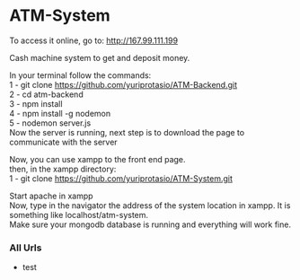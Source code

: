 # ATM-System
To access it online, go to: http://167.99.111.199

Cash machine system to get and deposit money.

In your terminal follow the commands: <br>
1 - git clone https://github.com/yuriprotasio/ATM-Backend.git <br>
2 - cd atm-backend <br>
3 - npm install <br>
4 - npm install -g nodemon <br>
5 - nodemon server.js <br>
Now the server is running, next step is to download the page to communicate with the server <br>

Now, you can use xampp to the front end page. <br>
then, in the xampp directory: <br>
1 - git clone https://github.com/yuriprotasio/ATM-System.git <br>

Start apache in xampp<br>
Now, type in the navigator the address of the system location in xampp. It is something like localhost/atm-system. <br>
Make sure your mongodb database is running and everything will work fine.

### All Urls
- test
